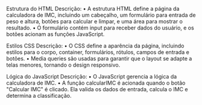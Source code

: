Estrutura do HTML
Descrição:
•	A estrutura HTML define a página da calculadora de IMC, incluindo um cabeçalho, um formulário para entrada de peso e altura, botões para calcular e limpar, e uma área para mostrar o resultado.
•	O formulário contém input para receber dados do usuário, e os botões acionam as funções JavaScript.

Estilos CSS
Descrição:
•	O CSS define a aparência da página, incluindo estilos para o corpo, container, formulários, rótulos, campos de entrada e botões.
•	Media queries são usadas para garantir que o layout se adapte a telas menores, tornando o design responsivo.

Lógica do JavaScript
Descrição:
•	O JavaScript gerencia a lógica da calculadora de IMC.
•	A função calcularIMC é acionada quando o botão "Calcular IMC" é clicado. Ela valida os dados de entrada, calcula o IMC e determina a classificação. 
